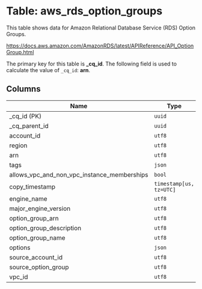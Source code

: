 # Table: aws_rds_option_groups

This table shows data for Amazon Relational Database Service (RDS) Option Groups.

https://docs.aws.amazon.com/AmazonRDS/latest/APIReference/API_OptionGroup.html

The primary key for this table is **_cq_id**.
The following field is used to calculate the value of `_cq_id`: **arn**.

## Columns

| Name          | Type          |
| ------------- | ------------- |
|_cq_id (PK)|`uuid`|
|_cq_parent_id|`uuid`|
|account_id|`utf8`|
|region|`utf8`|
|arn|`utf8`|
|tags|`json`|
|allows_vpc_and_non_vpc_instance_memberships|`bool`|
|copy_timestamp|`timestamp[us, tz=UTC]`|
|engine_name|`utf8`|
|major_engine_version|`utf8`|
|option_group_arn|`utf8`|
|option_group_description|`utf8`|
|option_group_name|`utf8`|
|options|`json`|
|source_account_id|`utf8`|
|source_option_group|`utf8`|
|vpc_id|`utf8`|
